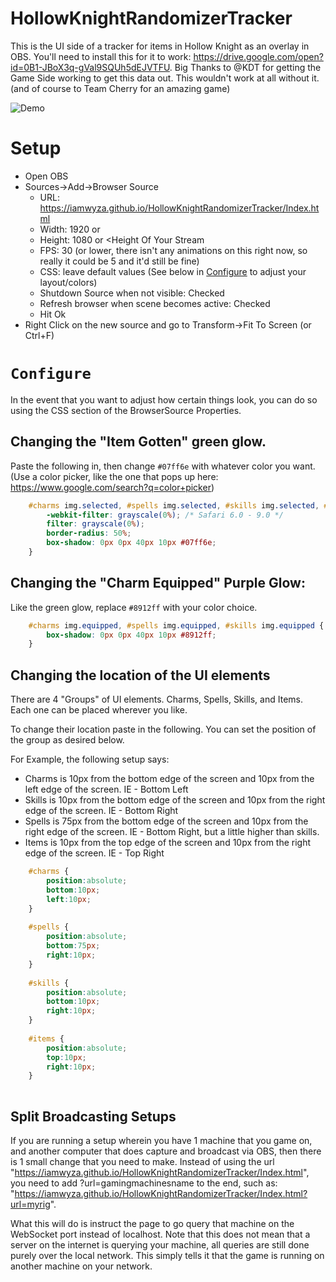 # HollowKnightRandomizerTracker

This is the UI side of a tracker for items in Hollow Knight as an overlay in OBS.  You'll need to install this for it to work: https://drive.google.com/open?id=0B1-JBoX3q-gVal9SQUh5dEJVTFU. Big Thanks to @KDT for getting the Game Side working to get this data out.  This wouldn't work at all without it.  (and of course to Team Cherry for an amazing game)

![Demo](https://github.com/iamwyza/HollowKnightRandomizerTracker/blob/master/demo.png "Demo")

# Setup

* Open OBS
* Sources->Add->Browser Source
  * URL: https://iamwyza.github.io/HollowKnightRandomizerTracker/Index.html
  * Width: 1920 or <Width Of Your Stream>
  * Height: 1080 or <Height Of Your Stream
  * FPS: 30 (or lower, there isn't any animations on this right now, so really it could be 5 and it'd still be fine)
  * CSS: leave default values (See below in [Configure](#configure) to adjust your layout/colors)
  * Shutdown Source when not visible: Checked
  * Refresh browser when scene becomes active: Checked
  * Hit Ok
 * Right Click on the new source and go to Transform->Fit To Screen (or Ctrl+F)
# `Configure`

In the event that you want to adjust how certain things look, you can do so using the CSS section of the BrowserSource Properties.  

## Changing the "Item Gotten" green glow. 
Paste the following in, then change `#07ff6e` with whatever color you want.  (Use a color picker, like the one that pops up here: https://www.google.com/search?q=color+picker)
```css
	#charms img.selected, #spells img.selected, #skills img.selected, #items img.selected {
		-webkit-filter: grayscale(0%); /* Safari 6.0 - 9.0 */
		filter: grayscale(0%);
		border-radius: 50%;
		box-shadow: 0px 0px 40px 10px #07ff6e;
	}
```
## Changing the "Charm Equipped" Purple Glow:
Like the green glow, replace `#8912ff` with your color choice.

```css
	#charms img.equipped, #spells img.equipped, #skills img.equipped {
		box-shadow: 0px 0px 40px 10px #8912ff;
	}
```

## Changing the location of the UI elements

There are 4 "Groups" of UI elements. Charms, Spells, Skills, and Items.  Each one can be placed wherever you like.  

To change their location paste in the following.  You can set the position of the group as desired below.

For Example, the following setup says:

* Charms is 10px from the bottom edge of the screen and 10px from the left edge of the screen. IE - Bottom Left
* Skills is 10px from the bottom edge of the screen and 10px from the right edge of the screen. IE - Bottom Right
* Spells is 75px from the bottom edge of the screen and 10px from the right edge of the screen. IE - Bottom Right, but a little higher than skills.
* Items is 10px from the top edge of the screen and 10px from the right edge of the screen. IE - Top Right

```css
	#charms {
		position:absolute;
		bottom:10px;
		left:10px;
	}
  
	#spells {
		position:absolute;
		bottom:75px;
		right:10px;
	}
  
	#skills {
		position:absolute;
		bottom:10px;
		right:10px;
	}
  
	#items {
		position:absolute;
		top:10px;
		right:10px;
	}
	
```

## Split Broadcasting Setups

If you are running a setup wherein you have 1 machine that you game on, and another computer that does capture and broadcast via OBS, then there is 1 small change that you need to make.
Instead of using the url "https://iamwyza.github.io/HollowKnightRandomizerTracker/Index.html", you need to add ?url=gamingmachinesname to the end, such as: "https://iamwyza.github.io/HollowKnightRandomizerTracker/Index.html?url=myrig".

What this will do is instruct the page to go query that machine on the WebSocket port instead of localhost.  Note that this does not mean that a server on the internet is querying your machine, all queries are still done purely over the local network.  This simply tells it that the game is running on another machine on your network.
